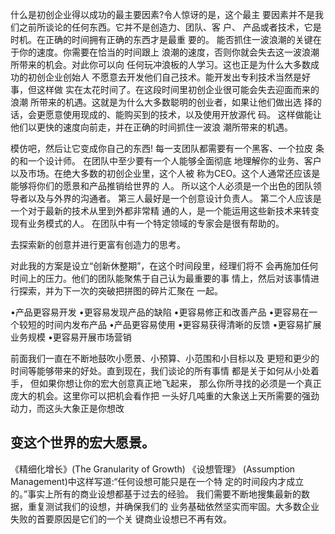 
什么是初创企业得以成功的最主要因素?令人惊讶的是，这个最主 要因素并不是我们之前所谈论的任何东西。它并不是创造力、团队、客 户、
产品或者技术，它是时机。在正确的时间拥有正确的东西才是最重 要的。
能否抓住一波浪潮的关键在于你的速度。你需要在恰当的时间跟上 浪潮的速度，否则你就会失去这一波浪潮所带来的机会。对此你可以向 任何玩冲浪板的人学习。这也正是为什么大多数成功的初创企业创始人 不愿意去开发他们自己技术。能开发出专利技术当然是好事，但这样做 实在太花时间了。在这段时间里初创企业很可能会失去迎面而来的浪潮 所带来的机遇。这就是为什么大多数聪明的创业者，如果让他们做出选 择的话，会更愿意使用现成的、能购买到的技术，以及使用开放源代 码。
这样做能让他们以更快的速度向前走，并在正确的时间抓住一波浪 潮所带来的机遇。

模仿吧，然后让它变成你自己的东西!
每一支团队都需要有一个黑客、一个拉皮 条的和一个设计师。
在团队中至少要有一个人能够全面彻底 地理解你的业务、客户以及市场。在绝大多数的初创企业里，这个人被 称为CEO。这个人通常还应该是能够将你们的愿景和产品推销给世界的 人。
所以这个人必须是一个出色的团队领导者以及与外界的沟通者。
第三人最好是一个创意设计负责人。
第二个人应该是一个对于最新的技术从里到外都非常精
通的人，是一个能运用这些新技术来转变现有业务模式的人。
在团队中有一个特定领域的专家会是很有帮助的。

去探索新的创意并进行更富有创造力的思考。


对此我的方案是设立“创新休整期”，在这个时间段里，经理们将不 会再施加任何时间上的压力。他们的团队能聚焦于自己认为最重要的事 情上，然后对该事情进行探索，并为下一次的突破把拼图的碎片汇聚在 一起。


•产品更容易开发 •更容易发现产品的缺陷 •更容易修正和改善产品 
•更容易在一个较短的时间内发布产品 •产品更容易使用 
•更容易获得清晰的反馈 •更容易扩展业务规模 
•更容易开展市场营销


前面我们一直在不断地鼓吹小愿景、小预算、小范围和小目标以及 更短和更少的时间等能够带来的好处。直到现在，我们谈论的所有事情 都是关于如何从小处着手，
但如果你想让你的宏大创意真正地飞起来， 那么你所寻找的必须是一个真正庞大的机会。这里你可以把机会看作把 
一头好几吨重的大象送上天所需要的强劲动力，而这头大象正是你想改 
## 变这个世界的宏大愿景。

《精细化增长》(The Granularity of Growth)
《设想管理》 (Assumption Management)中这样写道:“任何设想可能只是在一个特 定的时间段内才成立的。”事实上所有的商业设想都基于过去的经验。 我们需要不断地搜集最新的数据，重复测试我们的设想，并确保我们的 业务基础依然坚实而牢固。大多数企业失败的首要原因是它们的一个关 键商业设想已不再有效。
